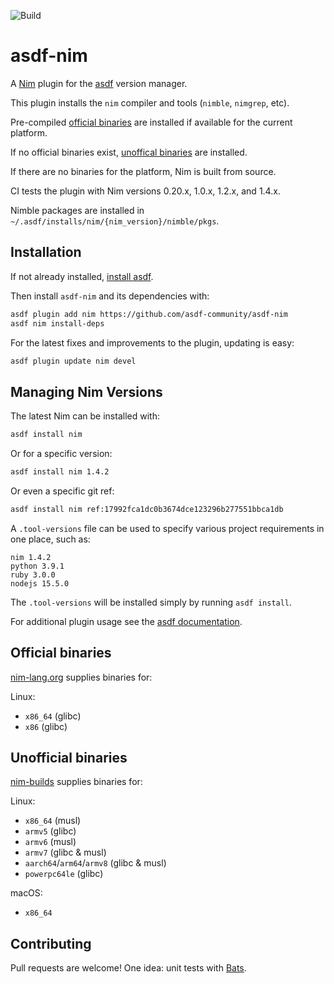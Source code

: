 ![Build](https://github.com/asdf-community/asdf-nim/workflows/Build/badge.svg)

# asdf-nim

A [Nim](https://nim-lang.org) plugin for the [asdf](https://asdf-vm.com) version manager.

This plugin installs the `nim` compiler and tools (`nimble`, `nimgrep`, etc).

Pre-compiled [official binaries](#official-binaries) are installed if available for the current platform.

If no official binaries exist, [unoffical binaries](#unofficial-binaries) are installed.

If there are no binaries for the platform, Nim is built from source.

CI tests the plugin with Nim versions 0.20.x, 1.0.x, 1.2.x, and 1.4.x.

Nimble packages are installed in `~/.asdf/installs/nim/{nim_version}/nimble/pkgs`.

## Installation

If not already installed, [install asdf](https://asdf-vm.com/#/core-manage-asdf?id=install).

Then install `asdf-nim` and its dependencies with:

```sh
asdf plugin add nim https://github.com/asdf-community/asdf-nim
asdf nim install-deps
```

For the latest fixes and improvements to the plugin, updating is easy:

```sh
asdf plugin update nim devel
```

## Managing Nim Versions

The latest Nim can be installed with:

```sh
asdf install nim
```

Or for a specific version:

```sh
asdf install nim 1.4.2
```

Or even a specific git ref:

```sh
asdf install nim ref:17992fca1dc0b3674dce123296b277551bbca1db
```

A `.tool-versions` file can be used to specify various project requirements in one place, such as:

```
nim 1.4.2
python 3.9.1
ruby 3.0.0
nodejs 15.5.0
```

The `.tool-versions` will be installed simply by running `asdf install`.

For additional plugin usage see the [asdf documentation](https://asdf-vm.com/#/core-manage-asdf).

## Official binaries

[nim-lang.org](https://nim-lang.org/install.html) supplies binaries for:

Linux:

- `x86_64` (glibc)
- `x86` (glibc)

## Unofficial binaries

[nim-builds](https://github.com/elijahr/nim-builds) supplies binaries for:

Linux:

- `x86_64` (musl)
- `armv5` (glibc)
- `armv6` (musl)
- `armv7` (glibc & musl)
- `aarch64`/`arm64`/`armv8` (glibc & musl)
- `powerpc64le` (glibc)

macOS:

- `x86_64`

## Contributing

Pull requests are welcome! One idea: unit tests with [Bats](https://github.com/sstephenson/bats).
